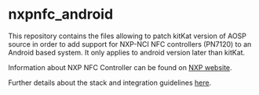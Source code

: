 # nxpnfc_android

This repository contains the files allowing to patch kitKat version of AOSP source in order to add support for NXP-NCI NFC controllers (PN7120) to an Android based system.
It only applies to android version later than kitKat.

Information about NXP NFC Controller can be found on [NXP website](http://www.nxp.com/products/identification_and_security/nfc_and_reader_ics/nfc_controller_solutions/#overview).

Further details about the stack and integration guidelines [here](https://github.com/NXPNFCLinux/nxpnfc_android/blob/master/AN11690%20-%20NXP-NCI%20Android%20Porting%20Guidelines.pdf).
